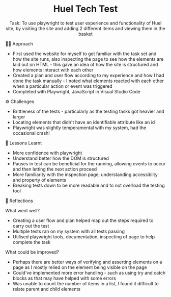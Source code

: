 <h1 align="center">Huel Tech Test</h1>

<p align="center">
  Task: To use playwright to test user experience and functionality of Huel site, by visiting the site and adding 2 different items and viewing them in the basket
</p>

👩‍💻 Approach

- First used the website for myself to get familiar with the task set and how the site runs, also inspecting the page to see how the elements are laid out on HTML - this gave an idea of how the site is structured and how elements interact with each other
- Created a plan and user flow according to my experience and how I had done the task manually - I noted what elements reacted with each other when a particular action or event was triggered
- Completed with Playwright, JavaScript in Visual Studio Code

⚙ Challenges
- Brittleness of the tests - particularly as the testing tasks got heavier and larger
- Locating elements that didn't have an identifiable attribute like an id
- Playwright was slightly temperamental with my system, had the occasional crash! 

🏫 Lessons Learnt
- More confidence with playwright
- Understand better how the DOM is structured
- Pauses in test can be beneficial for the running, allowing events to occur and then letting the next action proceed
- More familiarity with the inspection page, understanding accessiblity and property of elements
- Breaking tests down to be more readable and to not overload the testing tool

💭 Reflections

What went well?

- Creating a user flow and plan helped map out the steps required to carry out the test
- Multiple tests ran on my system with all tests passing
- Utilised playwright tools, documentation, inspecting of page to help complete the task

What could be improved?

- Perhaps there are better ways of verifying and asserting elements on a page as I mostly relied on the element being visible on the page
- Could've implemented more error handling - such as using try and catch blocks as that may have helped with some errors
- Was unable to count the number of items in a list, I found it difficult to relate parent and child elements

